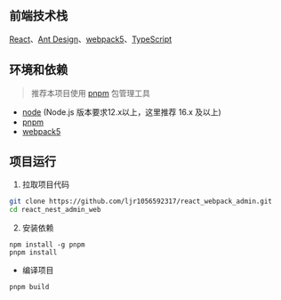 ## 前端技术栈
[React](https://react.dev/)、[Ant Design](https://ant.design/)、[webpack5](https://webpack.js.org/)、[TypeScript](https://github.com/microsoft/TypeScript)

## 环境和依赖
> 推荐本项目使用 [pnpm](https://github.com/pnpm/pnpm/) 包管理工具
- [node](https://nodejs.org/) (Node.js 版本要求12.x以上，这里推荐 16.x 及以上)
- [pnpm](https://github.com/pnpm/pnpm/)
- [webpack5](https://webpack.js.org/)

## 项目运行

1. 拉取项目代码
```bash
git clone https://github.com/ljr1056592317/react_webpack_admin.git
cd react_nest_admin_web
```

2. 安装依赖
```
npm install -g pnpm
pnpm install
```

- 编译项目
```
pnpm build
```